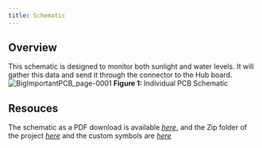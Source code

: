 ```yaml
---
title: Schematic
---
```


## Overview

This schematic is designed to monitor both sunlight and water levels. It will gather this data and send it through the connector to the Hub board.
![BigImportantPCB_page-0001](https://github.com/user-attachments/assets/c9d0f2ca-c1b7-470d-9966-960c851240a2)
**Figure 1:** Individual PCB Schematic



## Resouces
The schematic as a PDF download is available [*here*](https://github.com/user-attachments/files/23154167/BigImportantPCB.pdf), and the Zip folder of the project [*here*](https://github.com/user-attachments/files/23012679/Subsystem.Schematic.Design.LDA.Project.Files.zip) and the custom symbols are [*here*](https://github.com/user-attachments/files/23012686/Subsystem.Schematic.Design.LDA.Custom.Symbols.zip)
